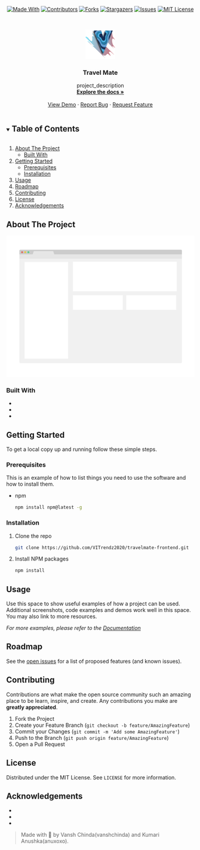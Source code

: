 <!--
*** Thanks for checking out the README-Template. If you have a suggestion
*** that would make this better, please fork the repo and create a pull request
*** or simply open an issue with the tag "enhancement".
*** Thanks again! Now go create something AMAZING! :D
***
***
***
*** To avoid retyping too much info. Do a search and replace for the following:
*** vanshchinda and anuxoxo, repo_name, twitter_handle, email, project_title, project_description
-->

<!-- PROJECT SHIELDS -->
<!--
*** I'm using markdown "reference style" links for readability.
*** Reference links are enclosed in brackets [ ] instead of parentheses ( ).
*** See the bottom of this document for the declaration of the reference variables
*** for contributors-url, forks-url, etc. This is an optional, concise syntax you may use.
*** https://www.markdownguide.org/basic-syntax/#reference-style-links
-->
<span style="display:block;text-align:center">

[![Made With][made-with-shield]][made-with-url]
[![Contributors][contributors-shield]][contributors-url]
[![Forks][forks-shield]][forks-url]
[![Stargazers][stars-shield]][stars-url]
[![Issues][issues-shield]][issues-url]
[![MIT License][license-shield]][license-url]

</span>

<!-- PROJECT LOGO -->
<br />
<p align="center">
  <a href="https://github.com/VITrendz2020/travelmate-frontend">
    <img src="images/logo.png" alt="Logo" width="80" height="80">
  </a>

  <h3 align="center">Travel Mate</h3>

  <p align="center">
    project_description
    <br />
    <a href="https://github.com/VITrendz2020/travelmate-frontend"><strong>Explore the docs »</strong></a>
    <br />
    <br />
    <a href="https://github.com/VITrendz2020/travelmate-frontend">View Demo</a>
    ·
    <a href="https://github.com/VITrendz2020/travelmate-frontend/issues">Report Bug</a>
    ·
    <a href="https://github.com/VITrendz2020/travelmate-frontend/issues">Request Feature</a>
  </p>
</p>

<!-- TABLE OF CONTENTS -->
<details open="open">
  <summary><h2 style="display: inline-block">Table of Contents</h2></summary>
  <ol>
    <li>
      <a href="#about-the-project">About The Project</a>
      <ul>
        <li><a href="#built-with">Built With</a></li>
      </ul>
    </li>
    <li>
      <a href="#getting-started">Getting Started</a>
      <ul>
        <li><a href="#prerequisites">Prerequisites</a></li>
        <li><a href="#installation">Installation</a></li>
      </ul>
    </li>
    <li><a href="#usage">Usage</a></li>
    <li><a href="#roadmap">Roadmap</a></li>
    <li><a href="#contributing">Contributing</a></li>
    <li><a href="#license">License</a></li>
    <li><a href="#acknowledgements">Acknowledgements</a></li>
  </ol>
</details>

<!-- ABOUT THE PROJECT -->

## About The Project

[![Product Name Screen Shot][product-screenshot]](https://example.com)

### Built With

- []()
- []()
- []()

<!-- GETTING STARTED -->

## Getting Started

To get a local copy up and running follow these simple steps.

### Prerequisites

This is an example of how to list things you need to use the software and how to install them.

- npm
  ```sh
  npm install npm@latest -g
  ```

### Installation

1. Clone the repo
   ```sh
   git clone https://github.com/VITrendz2020/travelmate-frontend.git
   ```
2. Install NPM packages
   ```sh
   npm install
   ```

<!-- USAGE EXAMPLES -->

## Usage

Use this space to show useful examples of how a project can be used. Additional screenshots, code examples and demos work well in this space. You may also link to more resources.

_For more examples, please refer to the [Documentation](https://example.com)_

<!-- ROADMAP -->

## Roadmap

See the [open issues](https://github.com/VITrendz2020/travelmate-frontend/issues) for a list of proposed features (and known issues).

<!-- CONTRIBUTING -->

## Contributing

Contributions are what make the open source community such an amazing place to be learn, inspire, and create. Any contributions you make are **greatly appreciated**.

1. Fork the Project
2. Create your Feature Branch (`git checkout -b feature/AmazingFeature`)
3. Commit your Changes (`git commit -m 'Add some AmazingFeature'`)
4. Push to the Branch (`git push origin feature/AmazingFeature`)
5. Open a Pull Request

<!-- LICENSE -->

## License

Distributed under the MIT License. See `LICENSE` for more information.

<!-- ACKNOWLEDGEMENTS -->

## Acknowledgements

- []()
- []()
- []()

> Made with 💙 by Vansh Chinda(vanshchinda) and Kumari Anushka(anuxoxo).

<!-- MARKDOWN LINKS & IMAGES -->
<!-- https://www.markdownguide.org/basic-syntax/#reference-style-links -->

[contributors-shield]: https://img.shields.io/github/contributors/VITrendz2020/travelmate-frontend.svg?style=for-the-badge
[contributors-url]: https://github.com/VITrendz2020/travelmate-frontend/graphs/contributors
[forks-shield]: https://img.shields.io/github/forks/VITrendz2020/travelmate-frontend.svg?style=for-the-badge
[forks-url]: https://github.com/VITrendz2020/travelmate-frontend/network/members
[stars-shield]: https://img.shields.io/github/stars/VITrendz2020/travelmate-frontend.svg?style=for-the-badge
[stars-url]: https://github.com/VITrendz2020/travelmate-frontend/stargazers
[issues-shield]: https://img.shields.io/github/issues/VITrendz2020/travelmate-frontend.svg?style=for-the-badge
[issues-url]: https://github.com/VITrendz2020/travelmate-frontend/issues
[license-shield]: https://img.shields.io/github/license/VITrendz2020/travelmate-frontend.svg?style=for-the-badge
[license-url]: https://github.com/VITrendz2020/travelmate-frontend/blob/master/LICENSE.txt
[made-with-shield]: https://img.shields.io/github/languages/top/VITrendz2020/travelmate-frontend?style=for-the-badge
[made-with-url]: https://shields.io/github/languages/top/VITrendz2020/travelmate-frontend.svg?style-for-the-badge
[product-screenshot]: images/screenshot.png
